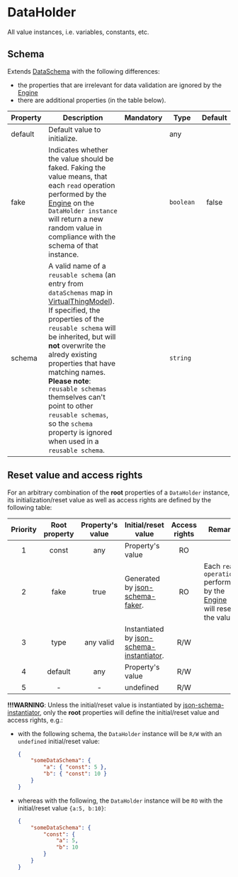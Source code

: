 # DataHolder
All value instances, i.e. variables, constants, etc.

## Schema

Extends [DataSchema] with the following differences:
- the properties that are irrelevant for data validation are ignored by the [Engine]
- there are additional properties (in the table below).

| Property | Description | Mandatory | Type | Default |
|----------|-------------|:---------:|------|:-------:|
| default | Default value to initialize. | | any | |
| fake | Indicates whether the value should be faked. Faking the value means, that each `read` operation performed by the [Engine] on the `DataHolder instance` will return a new random value in compliance with the schema of that instance. | | `boolean` | false |
| schema | A valid name of a `reusable schema` (an entry from `dataSchemas` map in [VirtualThingModel]). If specified, the properties of the `reusable schema` will be inherited, but will **not** overwrite the alredy existing properties that have matching names. **Please note**: `reusable schemas` themselves can't point to other `reusable schemas`, so the `schema` property is ignored when used in a `reusable schema`. | | `string` | |

## Reset value and access rights
For an arbitrary combination of the **root** properties of a `DataHolder` instance, its initialization/reset value as well as access rights are defined by the following table:

|Priority|Root property|Property's value|Initial/reset value|Access rights|Remark|
|:------:|:--:|:--------:|-------------------|:--------:|------|
|1|const|any|Property's value|RO||
|2|fake|true|Generated by [json-schema-faker].|RO|Each `read operation` performed by the [Engine] will reset the value.|
|3|type|any valid|Instantiated by [json-schema-instantiator].|R/W||
|4|default|any|Property's value|R/W||
|5|-|-|undefined|R/W||

**!!!WARNING**: Unless the initial/reset value is instantiated by [json-schema-instantiator], only the **root** properties will define the initial/reset value and access rights, e.g.:
- with the following schema, the `DataHolder` instance will be `R/W` with an `undefined` initial/reset value:
    ```JSON
    {
        "someDataSchema": {
            "a": { "const": 5 },
            "b": { "const": 10 }
        }
    }
    ```
- whereas with the following, the `DataHolder` instance will be `RO` with the initial/reset value `{a:5, b:10}`:
    ```JSON
    {
        "someDataSchema": {
            "const": {
                "a": 5,
                "b": 10
            }        
        }
    }
    ```



[json-schema-instantiator]: https://www.npmjs.com/package/json-schema-instantiator
[json-schema-faker]: https://www.npmjs.com/package/json-schema-faker

[DataSchema]: https://www.w3.org/TR/wot-thing-description/#dataschema

[Engine]: ../Definitions.md#virtual-thing-engine-and-engine

[VirtualThingModel]: VirtualThingModel.md

